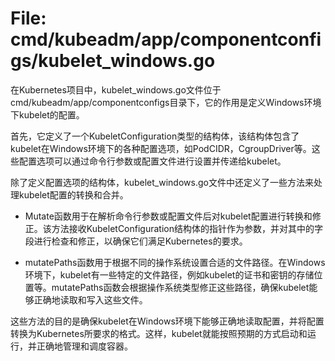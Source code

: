 # File: cmd/kubeadm/app/componentconfigs/kubelet_windows.go

在Kubernetes项目中，kubelet_windows.go文件位于cmd/kubeadm/app/componentconfigs目录下，它的作用是定义Windows环境下kubelet的配置。

首先，它定义了一个KubeletConfiguration类型的结构体，该结构体包含了kubelet在Windows环境下的各种配置选项，如PodCIDR，CgroupDriver等。这些配置选项可以通过命令行参数或配置文件进行设置并传递给kubelet。

除了定义配置选项的结构体，kubelet_windows.go文件中还定义了一些方法来处理kubelet配置的转换和合并。

- Mutate函数用于在解析命令行参数或配置文件后对kubelet配置进行转换和修正。该方法接收KubeletConfiguration结构体的指针作为参数，并对其中的字段进行检查和修正，以确保它们满足Kubernetes的要求。

- mutatePaths函数用于根据不同的操作系统设置合适的文件路径。在Windows环境下，kubelet有一些特定的文件路径，例如kubelet的证书和密钥的存储位置等。mutatePaths函数会根据操作系统类型修正这些路径，确保kubelet能够正确地读取和写入这些文件。

这些方法的目的是确保kubelet在Windows环境下能够正确地读取配置，并将配置转换为Kubernetes所要求的格式。这样，kubelet就能按照预期的方式启动和运行，并正确地管理和调度容器。

